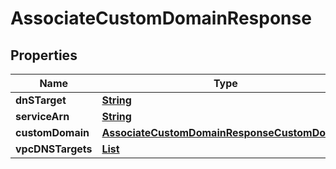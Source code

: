 

# AssociateCustomDomainResponse


## Properties

| Name | Type | Description | Notes |
|------------ | ------------- | ------------- | -------------|
|**dnSTarget** | [**String**](String.md) |  |  |
|**serviceArn** | [**String**](String.md) |  |  |
|**customDomain** | [**AssociateCustomDomainResponseCustomDomain**](AssociateCustomDomainResponseCustomDomain.md) |  |  |
|**vpcDNSTargets** | [**List**](List.md) |  |  |




